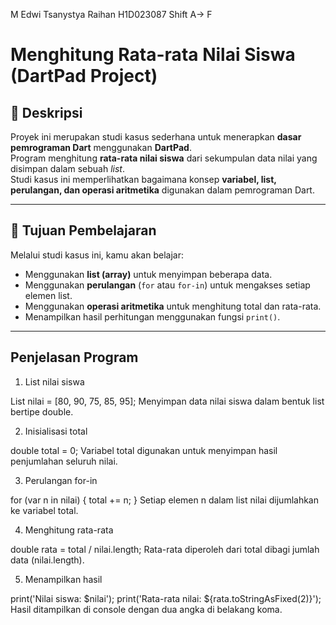 M Edwi Tsanystya Raihan 
H1D023087
Shift A-> F

# Menghitung Rata-rata Nilai Siswa (DartPad Project)

## 📘 Deskripsi  
Proyek ini merupakan studi kasus sederhana untuk menerapkan **dasar pemrograman Dart** menggunakan **DartPad**.  
Program menghitung **rata-rata nilai siswa** dari sekumpulan data nilai yang disimpan dalam sebuah *list*.  
Studi kasus ini memperlihatkan bagaimana konsep **variabel, list, perulangan, dan operasi aritmetika** digunakan dalam pemrograman Dart.

---

## 🧠 Tujuan Pembelajaran  
Melalui studi kasus ini, kamu akan belajar:
- Menggunakan **list (array)** untuk menyimpan beberapa data.
- Menggunakan **perulangan** (`for` atau `for-in`) untuk mengakses setiap elemen list.
- Menggunakan **operasi aritmetika** untuk menghitung total dan rata-rata.
- Menampilkan hasil perhitungan menggunakan fungsi `print()`.

---

## Penjelasan Program

1. List nilai siswa

List<double> nilai = [80, 90, 75, 85, 95];
Menyimpan data nilai siswa dalam bentuk list bertipe double.

2. Inisialisasi total

double total = 0;
Variabel total digunakan untuk menyimpan hasil penjumlahan seluruh nilai.

3. Perulangan for-in

for (var n in nilai) {
  total += n;
}
Setiap elemen n dalam list nilai dijumlahkan ke variabel total.

4. Menghitung rata-rata

double rata = total / nilai.length;
Rata-rata diperoleh dari total dibagi jumlah data (nilai.length).

5. Menampilkan hasil

print('Nilai siswa: $nilai');
print('Rata-rata nilai: ${rata.toStringAsFixed(2)}');
Hasil ditampilkan di console dengan dua angka di belakang koma.
